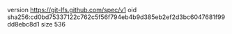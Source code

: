 version https://git-lfs.github.com/spec/v1
oid sha256:cd0bd75337122c762c5f56f794eb4b9d385eb2ef2d3bc6047681f99dd8ebc8d1
size 536

